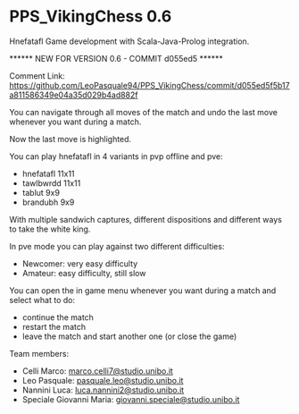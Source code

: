 # PPS_VikingChess 0.6
Hnefatafl Game development with Scala-Java-Prolog integration.

****** NEW FOR VERSION 0.6 - COMMIT d055ed5 ******

Comment Link:
https://github.com/LeoPasquale94/PPS_VikingChess/commit/d055ed5f5b17a811586349e04a35d029b4ad882f

You can navigate through all moves of the match and undo the last move whenever you want during a match.

Now the last move is highlighted.

You can play hnefatafl in 4 variants in pvp offline and pve:

- hnefatafl 11x11
- tawlbwrdd 11x11
- tablut 9x9
- brandubh 9x9

With multiple sandwich captures, different dispositions and different ways to take the white king.

In pve mode you can play against two different difficulties:

- Newcomer: very easy difficulty
- Amateur: easy difficulty, still slow

You can open the in game menu whenever you want during a match and select what to do:

- continue the match
- restart the match
- leave the match and start another one (or close the game)

Team members:
- Celli Marco: marco.celli7@studio.unibo.it
- Leo Pasquale: pasquale.leo@studio.unibo.it
- Nannini Luca: luca.nannini2@studio.unibo.it
- Speciale Giovanni Maria: giovanni.speciale@studio.unibo.it
